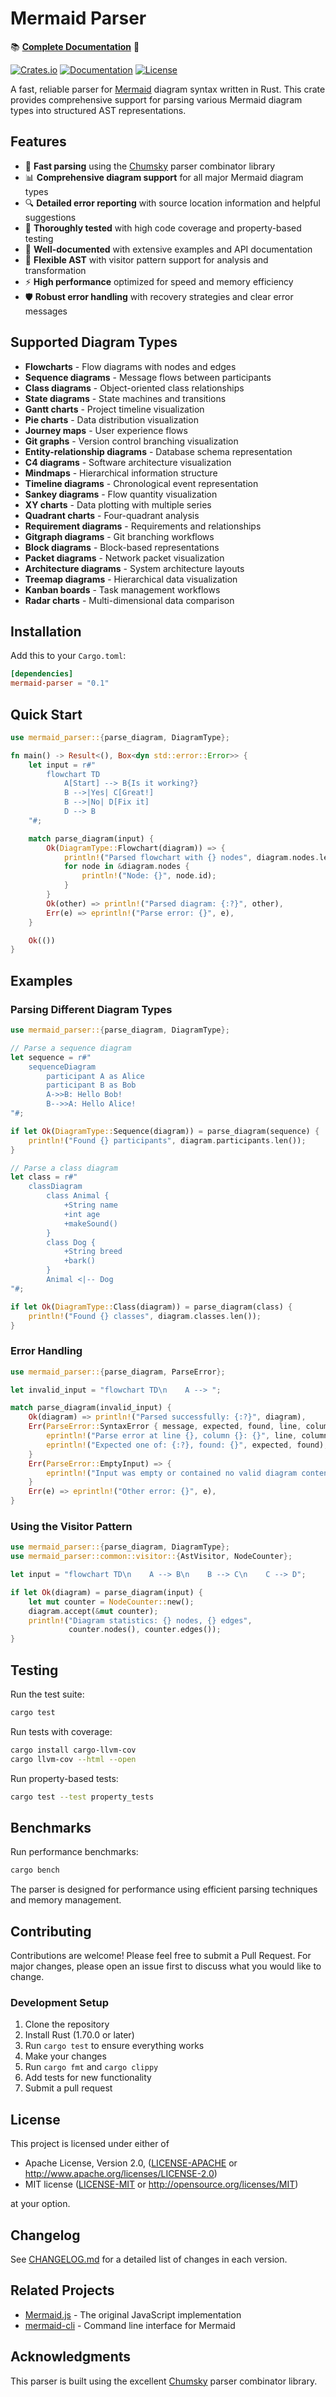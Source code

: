 # Mermaid Parser

📚 **[Complete Documentation](https://wballard.github.io/mermaid-parser/)** 🚀 

[![Crates.io](https://img.shields.io/crates/v/mermaid-parser.svg)](https://crates.io/crates/mermaid-parser)
[![Documentation](https://docs.rs/mermaid-parser/badge.svg)](https://docs.rs/mermaid-parser)
[![License](https://img.shields.io/badge/license-MIT%20OR%20Apache--2.0-blue.svg)](https://github.com/wballard/mermaid-parser)

A fast, reliable parser for [Mermaid](https://mermaid.js.org/) diagram syntax written in Rust. This crate provides comprehensive support for parsing various Mermaid diagram types into structured AST representations.

## Features

- 🚀 **Fast parsing** using the [Chumsky](https://github.com/zesterer/chumsky) parser combinator library
- 📊 **Comprehensive diagram support** for all major Mermaid diagram types
- 🔍 **Detailed error reporting** with source location information and helpful suggestions
- 🧪 **Thoroughly tested** with high code coverage and property-based testing
- 📖 **Well-documented** with extensive examples and API documentation
- 🔧 **Flexible AST** with visitor pattern support for analysis and transformation
- ⚡ **High performance** optimized for speed and memory efficiency
- 🛡️ **Robust error handling** with recovery strategies and clear error messages

## Supported Diagram Types

- **Flowcharts** - Flow diagrams with nodes and edges
- **Sequence diagrams** - Message flows between participants
- **Class diagrams** - Object-oriented class relationships
- **State diagrams** - State machines and transitions
- **Gantt charts** - Project timeline visualization
- **Pie charts** - Data distribution visualization
- **Journey maps** - User experience flows
- **Git graphs** - Version control branching visualization
- **Entity-relationship diagrams** - Database schema representation
- **C4 diagrams** - Software architecture visualization
- **Mindmaps** - Hierarchical information structure
- **Timeline diagrams** - Chronological event representation
- **Sankey diagrams** - Flow quantity visualization
- **XY charts** - Data plotting with multiple series
- **Quadrant charts** - Four-quadrant analysis
- **Requirement diagrams** - Requirements and relationships
- **Gitgraph diagrams** - Git branching workflows
- **Block diagrams** - Block-based representations
- **Packet diagrams** - Network packet visualization
- **Architecture diagrams** - System architecture layouts
- **Treemap diagrams** - Hierarchical data visualization
- **Kanban boards** - Task management workflows
- **Radar charts** - Multi-dimensional data comparison

## Installation

Add this to your `Cargo.toml`:

```toml
[dependencies]
mermaid-parser = "0.1"
```

## Quick Start

```rust
use mermaid_parser::{parse_diagram, DiagramType};

fn main() -> Result<(), Box<dyn std::error::Error>> {
    let input = r#"
        flowchart TD
            A[Start] --> B{Is it working?}
            B -->|Yes| C[Great!]
            B -->|No| D[Fix it]
            D --> B
    "#;

    match parse_diagram(input) {
        Ok(DiagramType::Flowchart(diagram)) => {
            println!("Parsed flowchart with {} nodes", diagram.nodes.len());
            for node in &diagram.nodes {
                println!("Node: {}", node.id);
            }
        }
        Ok(other) => println!("Parsed diagram: {:?}", other),
        Err(e) => eprintln!("Parse error: {}", e),
    }

    Ok(())
}
```

## Examples

### Parsing Different Diagram Types

```rust
use mermaid_parser::{parse_diagram, DiagramType};

// Parse a sequence diagram
let sequence = r#"
    sequenceDiagram
        participant A as Alice
        participant B as Bob
        A->>B: Hello Bob!
        B-->>A: Hello Alice!
"#;

if let Ok(DiagramType::Sequence(diagram)) = parse_diagram(sequence) {
    println!("Found {} participants", diagram.participants.len());
}

// Parse a class diagram
let class = r#"
    classDiagram
        class Animal {
            +String name
            +int age
            +makeSound()
        }
        class Dog {
            +String breed
            +bark()
        }
        Animal <|-- Dog
"#;

if let Ok(DiagramType::Class(diagram)) = parse_diagram(class) {
    println!("Found {} classes", diagram.classes.len());
}
```

### Error Handling

```rust
use mermaid_parser::{parse_diagram, ParseError};

let invalid_input = "flowchart TD\n    A --> ";

match parse_diagram(invalid_input) {
    Ok(diagram) => println!("Parsed successfully: {:?}", diagram),
    Err(ParseError::SyntaxError { message, expected, found, line, column }) => {
        eprintln!("Parse error at line {}, column {}: {}", line, column, message);
        eprintln!("Expected one of: {:?}, found: {}", expected, found);
    }
    Err(ParseError::EmptyInput) => {
        eprintln!("Input was empty or contained no valid diagram content");
    }
    Err(e) => eprintln!("Other error: {}", e),
}
```

### Using the Visitor Pattern

```rust
use mermaid_parser::{parse_diagram, DiagramType};
use mermaid_parser::common::visitor::{AstVisitor, NodeCounter};

let input = "flowchart TD\n    A --> B\n    B --> C\n    C --> D";

if let Ok(diagram) = parse_diagram(input) {
    let mut counter = NodeCounter::new();
    diagram.accept(&mut counter);
    println!("Diagram statistics: {} nodes, {} edges", 
             counter.nodes(), counter.edges());
}
```

## Testing

Run the test suite:

```bash
cargo test
```

Run tests with coverage:

```bash
cargo install cargo-llvm-cov
cargo llvm-cov --html --open
```

Run property-based tests:

```bash
cargo test --test property_tests
```

## Benchmarks

Run performance benchmarks:

```bash
cargo bench
```

The parser is designed for performance using efficient parsing techniques and memory management.

## Contributing

Contributions are welcome! Please feel free to submit a Pull Request. For major changes, please open an issue first to discuss what you would like to change.

### Development Setup

1. Clone the repository
2. Install Rust (1.70.0 or later)
3. Run `cargo test` to ensure everything works
4. Make your changes
5. Run `cargo fmt` and `cargo clippy`
6. Add tests for new functionality
7. Submit a pull request

## License

This project is licensed under either of

- Apache License, Version 2.0, ([LICENSE-APACHE](LICENSE-APACHE) or http://www.apache.org/licenses/LICENSE-2.0)
- MIT license ([LICENSE-MIT](LICENSE-MIT) or http://opensource.org/licenses/MIT)

at your option.

## Changelog

See [CHANGELOG.md](CHANGELOG.md) for a detailed list of changes in each version.

## Related Projects

- [Mermaid.js](https://mermaid.js.org/) - The original JavaScript implementation
- [mermaid-cli](https://github.com/mermaid-js/mermaid-cli) - Command line interface for Mermaid

## Acknowledgments

This parser is built using the excellent [Chumsky](https://github.com/zesterer/chumsky) parser combinator library.